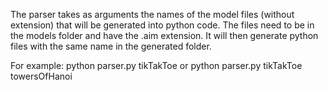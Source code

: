 The parser takes as arguments the names of the model files (without extension) that will be generated into python code.
The files need to be in the models folder and have the .aim extension.
It will then generate python files with the same name in the generated folder.

For example: python parser.py tikTakToe or python parser.py tikTakToe towersOfHanoi